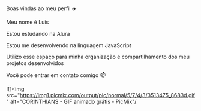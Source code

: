 Boas vindas ao meu perfil ✈️

Meu nome é Luis

Estou estudando na Alura

Estou me desenvolvendo na linguagem JavaScript

Utilizo esse espaço para minha organização e compartilhamento dos meu projetos desenvolvidos

Você pode entrar em contato comigo 📫



![]<img src="https://img1.picmix.com/output/pic/normal/5/7/4/3/3513475_8683d.gif" alt="CORINTHIANS - GIF animado grátis - PicMix"/


